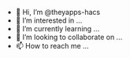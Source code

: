 - 👋 Hi, I’m @theyapps-hacs
- 👀 I’m interested in ...
- 🌱 I’m currently learning ...
- 💞️ I’m looking to collaborate on ...
- 📫 How to reach me ...

<!---
theyapps-hacs/theyapps-hacs is a ✨ special ✨ repository because its `README.md` (this file) appears on your GitHub profile.
You can click the Preview link to take a look at your changes.
--->
